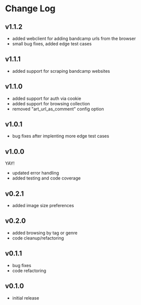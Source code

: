 Change Log
==========

v1.1.2
------

- added webclient for adding bandcamp urls from the browser
- small bug fixes, added edge test cases

v1.1.1
------

- added support for scraping bandcamp websites

v1.1.0
------

- added support for auth via cookie
- added support for browsing collection
- removed "art_url_as_comment" config option

v1.0.1
------

- bug fixes after implenting more edge test cases

v1.0.0
------

YAY!

- updated error handling
- added testing and code coverage

v0.2.1
------

- added image size preferences

v0.2.0
------

- added browsing by tag or genre
- code cleanup/refactoring

v0.1.1
------

- bug fixes
- code refactoring

v0.1.0
------

- initial release

